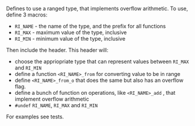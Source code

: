 Defines to use a ranged type, that implements overflow arithmetic. To use, define 3 macros:
 - `RI_NAME`  - the name of the type, and the prefix for all functions
 - `RI_MAX`   - maximum value of the type, inclusive
 - `RI_MIN`   - minimum value of the type, inclusive

Then include the header. This header will:
- choose the appriopriate type that can represent values between `RI_MAX` and `RI_MIN`
- define a function `<RI_NAME>_from` for converting value to be in range
- define `<RI_NAME>_from_o` that does the same but also has an overflow flag.
- define a bunch of function on operations, like `<RI_NAME>_add` , that implement overflow arithmetic
- `#undef` `RI_NAME`, `RI_MAX` and `RI_MIN`

For examples see tests.

